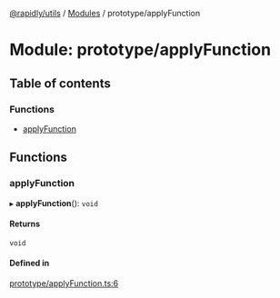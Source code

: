 [@rapidly/utils](../README.md) / [Modules](../modules.md) / prototype/applyFunction

# Module: prototype/applyFunction

## Table of contents

### Functions

- [applyFunction](prototype_applyFunction.md#applyfunction)

## Functions

### applyFunction

▸ **applyFunction**(): `void`

#### Returns

`void`

#### Defined in

[prototype/applyFunction.ts:6](https://github.com/canguser/rapidly-utils/blob/e56fad9/main/prototype/applyFunction.ts#L6)
